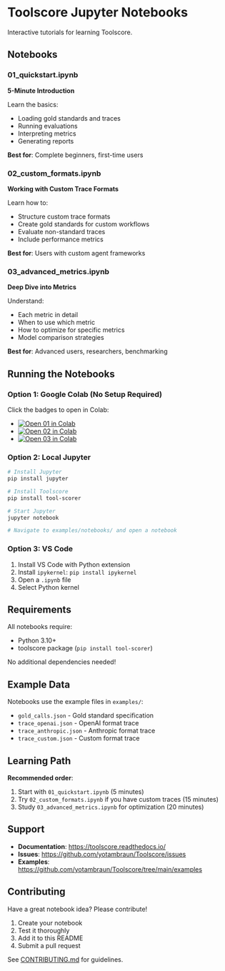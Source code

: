# Toolscore Jupyter Notebooks

Interactive tutorials for learning Toolscore.

## Notebooks

### 01_quickstart.ipynb
**5-Minute Introduction**

Learn the basics:
- Loading gold standards and traces
- Running evaluations
- Interpreting metrics
- Generating reports

**Best for**: Complete beginners, first-time users

### 02_custom_formats.ipynb
**Working with Custom Trace Formats**

Learn how to:
- Structure custom trace formats
- Create gold standards for custom workflows
- Evaluate non-standard traces
- Include performance metrics

**Best for**: Users with custom agent frameworks

### 03_advanced_metrics.ipynb
**Deep Dive into Metrics**

Understand:
- Each metric in detail
- When to use which metric
- How to optimize for specific metrics
- Model comparison strategies

**Best for**: Advanced users, researchers, benchmarking

## Running the Notebooks

### Option 1: Google Colab (No Setup Required)

Click the badges to open in Colab:

- [![Open 01 in Colab](https://colab.research.google.com/assets/colab-badge.svg)](https://colab.research.google.com/github/yotambraun/Toolscore/blob/main/examples/notebooks/01_quickstart.ipynb)
- [![Open 02 in Colab](https://colab.research.google.com/assets/colab-badge.svg)](https://colab.research.google.com/github/yotambraun/Toolscore/blob/main/examples/notebooks/02_custom_formats.ipynb)
- [![Open 03 in Colab](https://colab.research.google.com/assets/colab-badge.svg)](https://colab.research.google.com/github/yotambraun/Toolscore/blob/main/examples/notebooks/03_advanced_metrics.ipynb)

### Option 2: Local Jupyter

```bash
# Install Jupyter
pip install jupyter

# Install Toolscore
pip install tool-scorer

# Start Jupyter
jupyter notebook

# Navigate to examples/notebooks/ and open a notebook
```

### Option 3: VS Code

1. Install VS Code with Python extension
2. Install `ipykernel`: `pip install ipykernel`
3. Open a `.ipynb` file
4. Select Python kernel

## Requirements

All notebooks require:
- Python 3.10+
- toolscore package (`pip install tool-scorer`)

No additional dependencies needed!

## Example Data

Notebooks use the example files in `examples/`:
- `gold_calls.json` - Gold standard specification
- `trace_openai.json` - OpenAI format trace
- `trace_anthropic.json` - Anthropic format trace
- `trace_custom.json` - Custom format trace

## Learning Path

**Recommended order**:
1. Start with `01_quickstart.ipynb` (5 minutes)
2. Try `02_custom_formats.ipynb` if you have custom traces (15 minutes)
3. Study `03_advanced_metrics.ipynb` for optimization (20 minutes)

## Support

- **Documentation**: https://toolscore.readthedocs.io/
- **Issues**: https://github.com/yotambraun/Toolscore/issues
- **Examples**: https://github.com/yotambraun/Toolscore/tree/main/examples

## Contributing

Have a great notebook idea? Please contribute!

1. Create your notebook
2. Test it thoroughly
3. Add it to this README
4. Submit a pull request

See [CONTRIBUTING.md](../../CONTRIBUTING.md) for guidelines.
